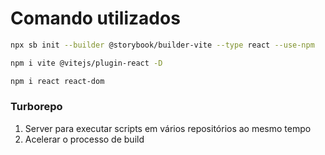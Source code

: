 

# Comando utilizados
```bash
npx sb init --builder @storybook/builder-vite --type react --use-npm
```
```bash
npm i vite @vitejs/plugin-react -D
```

```bash
npm i react react-dom
```

### Turborepo

1. Server para executar scripts em vários repositórios ao mesmo tempo
2. Acelerar o processo de build
